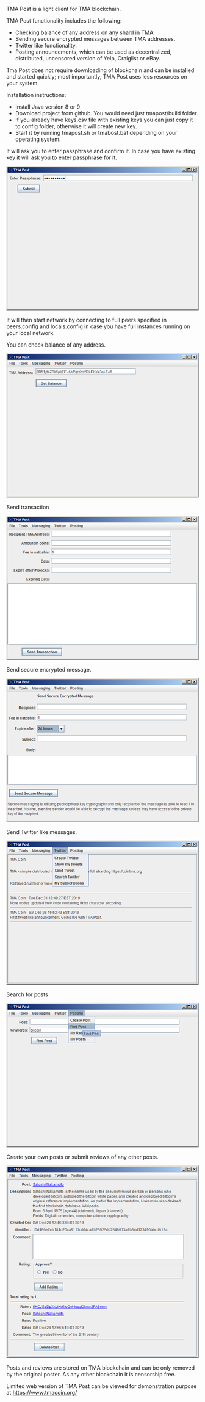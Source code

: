 TMA Post is a light client for TMA blockchain.

TMA Post functionality includes the following:

* Checking balance of any address on any shard in TMA.
* Sending secure encrypted messages between TMA addresses.
* Twitter like functionality.
* Posting announcements,  which can be used as decentralized, distributed, uncensored version of Yelp, Craiglist or eBay.

Tma Post does not require downloading of blockchain and can be installed and started quickly; most importantly, TMA Post uses less resources on your system. 

Installation instructions:

* Install Java version 8 or 9
* Download project from github. You would need just tmapost/build folder. 
* If you already have keys.csv file with existing keys you can just copy it to config folder, otherwise it will create new key. 
* Start it by running tmapost.sh or tmabost.bat depending on your operating system.

It will ask you to enter passphrase and confirm it. In case you have existing key it will ask you to enter passphrase for it.

![Passphrase](https://raw.githubusercontent.com/tmacoin/tmapost/master/tmapost/images/image001.png)

It will then start network by connecting to full peers specified in peers.config and locals.config in case you have full instances running on your local network.

You can check balance of any address.

![Balance](https://raw.githubusercontent.com/tmacoin/tmapost/master/tmapost/images/image002.png)

Send transaction

![Transaction](https://raw.githubusercontent.com/tmacoin/tmapost/master/tmapost/images/image003.png)

Send secure encrypted message.

![Secure Message](https://raw.githubusercontent.com/tmacoin/tmapost/master/tmapost/images/image004.png)

Send Twitter like messages.

![Twitter](https://raw.githubusercontent.com/tmacoin/tmapost/master/tmapost/images/image005.png)

Search for posts

![Search for posts](https://raw.githubusercontent.com/tmacoin/tmapost/master/tmapost/images/image006.png)

Create your own posts or submit reviews of any other posts.

![View Post](https://raw.githubusercontent.com/tmacoin/tmapost/master/tmapost/images/image007.png)

Posts and reviews are stored on TMA blockchain and can be only removed by the original poster. As any other blockchain it is censorship free.

Limited web version of TMA Post can be viewed for demonstration purpose at https://www.tmacoin.org/


